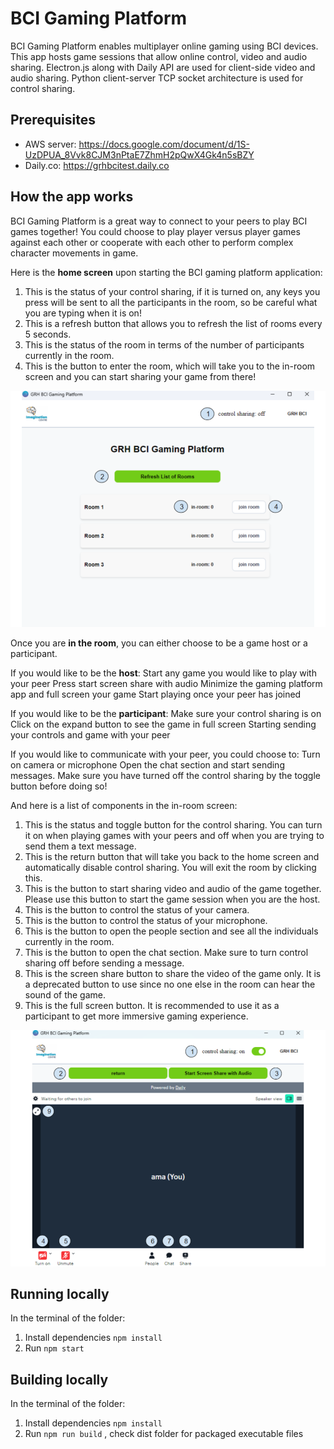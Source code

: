 # BCI Gaming Platform

BCI Gaming Platform enables multiplayer online gaming using BCI devices.
This app hosts game sessions that allow online control, video and audio sharing. Electron.js along with Daily API are used for client-side video and audio sharing. Python client-server TCP socket architecture is used for control sharing. 

## Prerequisites

- AWS server: https://docs.google.com/document/d/1S-UzDPUA_8Vvk8CJM3nPtaE7ZhmH2pQwX4Gk4n5sBZY
- Daily.co: https://grhbcitest.daily.co

## How the app works
BCI Gaming Platform is a great way to connect to your peers to play BCI games together! You could choose to play player versus player games against each other or cooperate with each other to perform complex character movements in game.

Here is the **home screen** upon starting the BCI gaming platform application:

1. This is the status of your control sharing, if it is turned on, any keys you press will be sent to all the participants in the room, so be careful what you are typing when it is on!
2. This is a refresh button that allows you to refresh the list of rooms every 5 seconds.
3. This is the status of the room in terms of the number of participants currently in the room.
4. This is the button to enter the room, which will take you to the in-room screen and you can start sharing your game from there!

![Image Alt Text](https://github.com/GRH-BCI/BCI_Gaming_Platform/blob/main/assets/sc1-bci.png)


Once you are **in the room**, you can either choose to be a game host or a participant. 

If you would like to be the **host**:
Start any game you would like to play with your peer
Press start screen share with audio
Minimize the gaming platform app and full screen your game
Start playing once your peer has joined

If you would like to be the **participant**:
Make sure your control sharing is on
Click on the expand button to see the game in full screen
Starting sending your controls and game with your peer

If you would like to communicate with your peer, you could choose to:
Turn on camera or microphone 
Open the chat section and start sending messages. Make sure you have turned off the control sharing by the toggle button before doing so!

And here is a list of components in the in-room screen:
1. This is the status and toggle button for the control sharing. You can turn it on when playing games with your peers and off when you are trying to send them a text message.
2. This is the return button that will take you back to the home screen and automatically disable control sharing. You will exit the room by clicking this.
3. This is the button to start sharing video and audio of the game together. Please use this button to start the game session when you are the host.
4. This is the button to control the status of your camera. 
5. This is the button to control the status of your microphone. 
6. This is the button to open the people section and see all the individuals currently in the room.
7. This is the button to open the chat section. Make sure to turn control sharing off before sending a message.
8. This is the screen share button to share the video of the game only. It is a deprecated button to use since no one else in the room can hear the sound of the game.
9. This is the full screen button. It is recommended to use it as a participant to get more immersive gaming experience.

![Image Alt Text](https://github.com/GRH-BCI/BCI_Gaming_Platform/blob/main/assets/sc2-bci.png)


## Running locally
In the terminal of the folder:
1. Install dependencies `npm install`
2. Run `npm start`

## Building locally
In the terminal of the folder:
1. Install dependencies `npm install`
2. Run `npm run build` , check dist folder for packaged executable files

